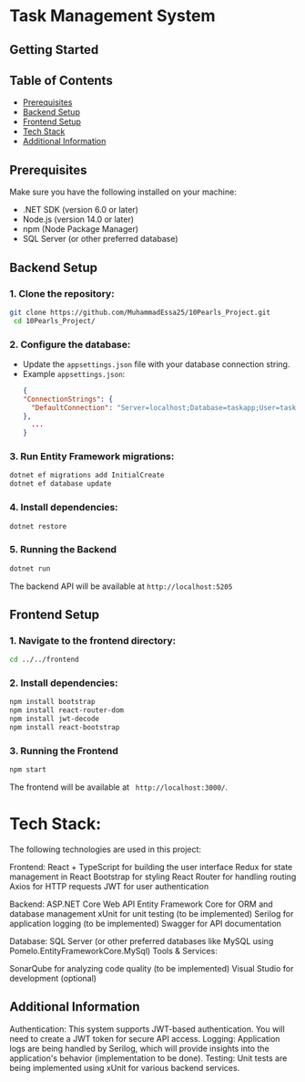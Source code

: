 # Task Management System

## Getting Started

## Table of Contents
- [Prerequisites](#prerequisites)
- [Backend Setup](#backend-setup)
- [Frontend Setup](#frontend-setup)
- [Tech Stack](#tech-stack)
- [Additional Information](#additional-information)

## Prerequisites
Make sure you have the following installed on your machine:
- .NET SDK (version 6.0 or later)
- Node.js (version 14.0 or later)
- npm (Node Package Manager)
- SQL Server (or other preferred database)

## Backend Setup
### 1. Clone the repository:
```bash
git clone https://github.com/MuhammadEssa25/10Pearls_Project.git
 cd 10Pearls_Project/
```

### 2. Configure the database:
- Update the `appsettings.json` file with your database connection string.
- Example `appsettings.json`:
  ```json
  {
  "ConnectionStrings": {
    "DefaultConnection": "Server=localhost;Database=taskapp;User=taskappuser;Password=Offline1234!;"
  },
    ...
  }
  ```

### 3. Run Entity Framework migrations:
```bash
dotnet ef migrations add InitialCreate
dotnet ef database update
```

### 4. Install dependencies:
```bash
dotnet restore
```

### 5. Running the Backend
```bash
dotnet run
```
The backend API will be available at `http://localhost:5205`


## Frontend Setup
### 1. Navigate to the frontend directory:
```bash
cd ../../frontend
```

### 2. Install dependencies:
```bash
npm install bootstrap
npm install react-router-dom
npm install jwt-decode
npm install react-bootstrap

```


### 3. Running the Frontend
```bash
npm start
```
The frontend will be available at ` http://localhost:3000/`.


# Tech Stack:
The following technologies are used in this project:

Frontend:
React + TypeScript for building the user interface
Redux for state management in React
Bootstrap for styling
React Router for handling routing
Axios for HTTP requests
JWT for user authentication

Backend:
ASP.NET Core Web API
Entity Framework Core for ORM and database management
xUnit for unit testing (to be implemented)
Serilog for application logging (to be implemented)
Swagger for API documentation

Database:
SQL Server (or other preferred databases like MySQL using Pomelo.EntityFrameworkCore.MySql)
Tools & Services:

SonarQube for analyzing code quality (to be implemented)
Visual Studio for development (optional)

## Additional Information
Authentication: This system supports JWT-based authentication. You will need to create a JWT token for secure API access.
Logging: Application logs are being handled by Serilog, which will provide insights into the application's behavior (implementation to be done).
Testing: Unit tests are being implemented using xUnit for various backend services.